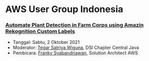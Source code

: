# AWS User Group Indonesia


### [Automate Plant Detection in Farm Corps using Amazin Rekognition Custom Labels](https://www.youtube.com/watch?v=eAuPfeWq8Sk)

- Tanggal: Sabtu, 2 Oktober 2021
- Moderator: [Tegar Satriya Wiguna](https://www.linkedin.com/in/tegarsatriya03), DSI Chapter Central Java
- Pembicara: [Franky Syabandriawan](https://www.linkedin.com/in/frankysyabandriawan/), Solution Architect AWS